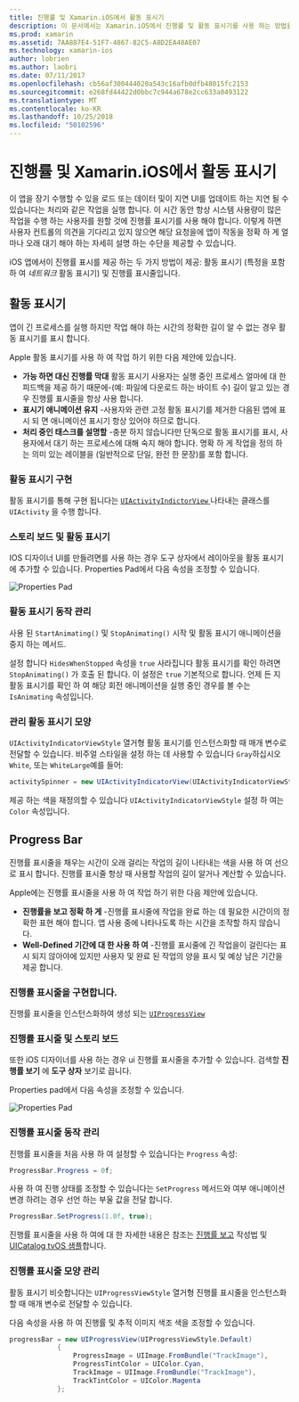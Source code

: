 ```yaml
---
title: 진행률 및 Xamarin.iOS에서 활동 표시기
description: 이 문서에서는 Xamarin.iOS에서 진행률 및 활동 표시기를 사용 하는 방법을 설명 합니다. 프로그래밍 방식으로 및 스토리 보드를 사용 하는 방법을 설명 합니다.
ms.prod: xamarin
ms.assetid: 7AA887E4-51F7-4867-82C5-A8D2EA48AE07
ms.technology: xamarin-ios
author: lobrien
ms.author: laobri
ms.date: 07/11/2017
ms.openlocfilehash: cb56af300444020a543c16afb0dfb48015fc2153
ms.sourcegitcommit: e268fd44422d0bbc7c944a678e2cc633a0493122
ms.translationtype: MT
ms.contentlocale: ko-KR
ms.lasthandoff: 10/25/2018
ms.locfileid: "50102596"
---
```

# <a name="progress-and-activity-indicators-in-xamarinios"></a>진행률 및 Xamarin.iOS에서 활동 표시기

이 앱을 장기 수행할 수 있을 로드 또는 데이터 및이 지연 UI를 업데이트 하는 지연 될 수 있습니다는 처리와 같은 작업을 실행 합니다. 이 시간 동안 항상 시스템 사용량이 많은 작업을 수행 하는 사용자를 원할 것에 진행률 표시기를 사용 해야 합니다. 이렇게 하면 사용자 컨트롤의 의견을 기다리고 있지 않으면 해당 요청을에 앱이 작동을 정확 하 게 얼마나 오래 대기 해야 하는 자세히 설명 하는 수단을 제공할 수 있습니다.

iOS 앱에서이 진행률 표시를 제공 하는 두 가지 방법이 제공: 활동 표시기 (특정을 포함 하 여 _네트워크_ 활동 표시기) 및 진행률 표시줄입니다.

## <a name="activity-indicator"></a>활동 표시기

앱이 긴 프로세스를 실행 하지만 작업 해야 하는 시간의 정확한 길이 알 수 없는 경우 활동 표시기를 표시 합니다.

Apple 활동 표시기를 사용 하 여 작업 하기 위한 다음 제안에 있습니다.

- **가능 하면 대신 진행률 막대** 활동 표시기 사용자는 실행 중인 프로세스 얼마에 대 한 피드백을 제공 하기 때문에-(예: 파일에 다운로드 하는 바이트 수) 길이 알고 있는 경우 진행률 표시줄을 항상 사용 합니다.
- **표시기 애니메이션 유지** -사용자와 관련 고정 활동 표시기를 제거한 다음된 앱에 표시 되 면 애니메이션 표시기 항상 있어야 하므로 합니다.
- **처리 중인 태스크를 설명할** -충분 하지 않습니다만 단독으로 활동 표시기를 표시, 사용자에서 대기 하는 프로세스에 대해 숙지 해야 합니다. 명확 하 게 작업을 정의 하는 의미 있는 레이블을 (일반적으로 단일, 완전 한 문장)를 포함 합니다.

### <a name="implementing-an-activity-indicator"></a>활동 표시기 구현

활동 표시기를 통해 구현 됩니다는 [ `UIActivityIndictorView` ](https://developer.xamarin.com/api/type/UIKit.UIActivityIndicatorView/) 나타내는 클래스를 `UIActivity` 을 수행 합니다.

### <a name="activity-indicators-and-storyboards"></a>스토리 보드 및 활동 표시기

IOS 디자이너 UI를 만들려면를 사용 하는 경우 도구 상자에서 레이아웃을 활동 표시기에 추가할 수 있습니다. Properties Pad에서 다음 속성을 조정할 수 있습니다.

![Properties Pad](progress-activity-indicator-images/progress-indicator1.png)

### <a name="managing-activity-indicator-behavior"></a>활동 표시기 동작 관리

사용 된 `StartAnimating()` 및 `StopAnimating()` 시작 및 활동 표시기 애니메이션을 중지 하는 메서드.

설정 합니다 `HidesWhenStopped` 속성을 `true` 사라집니다 활동 표시기를 확인 하려면 `StopAnimating()` 가 호출 된 합니다. 이 설정은 `true` 기본적으로 합니다. 언제 든 지 활동 표시기를 확인 하 여 해당 회전 애니메이션을 실행 중인 경우를 볼 수는 `IsAnimating` 속성입니다. 


### <a name="managing-activity-indicator-appearances"></a>관리 활동 표시기 모양

`UIActivityIndicatorViewStyle` 열거형 활동 표시기를 인스턴스화할 때 매개 변수로 전달할 수 있습니다. 비주얼 스타일을 설정 하는 데 사용할 수 있습니다 `Gray`하십시오 `White`, 또는 `WhiteLarge`예를 들어:

```csharp
activitySpinner = new UIActivityIndicatorView(UIActivityIndicatorViewStyle.WhiteLarge);
```

제공 하는 색을 재정의할 수 있습니다 `UIActivityIndicatorViewStyle` 설정 하 여는 `Color` 속성입니다.

## <a name="progress-bar"></a>Progress Bar

진행률 표시줄을 채우는 시간이 오래 걸리는 작업의 길이 나타내는 색을 사용 하 여 선으로 표시 합니다. 진행률 표시줄 항상 때 사용할 작업의 길이 알거나 계산할 수 있습니다.

Apple에는 진행률 표시줄을 사용 하 여 작업 하기 위한 다음 제안에 있습니다.

- **진행률을 보고 정확 하 게** -진행률 표시줄에 작업을 완료 하는 데 필요한 시간이의 정확한 표현 해야 합니다. 앱 사용 중에 나타나도록 하는 시간을 조작할 하지 않습니다.
- **Well-Defined 기간에 대 한 사용 하 여** -진행률 표시줄에 긴 작업을이 걸린다는 표시 되지 않아야에 있지만 사용자 및 완료 된 작업의 양을 표시 및 예상 남은 기간을 제공 합니다.

### <a name="implementing-an-progress-bar"></a>진행률 표시줄을 구현합니다.

진행률 표시줄을 인스턴스화하여 생성 되는 [`UIProgressView`](https://developer.xamarin.com/api/type/UIKit.UIProgressView/)

### <a name="progress-bars-and-storyboards"></a>진행률 표시줄 및 스토리 보드

또한 iOS 디자이너를 사용 하는 경우 ui 진행률 표시줄을 추가할 수 있습니다. 검색할 **진행률 보기** 에 **도구 상자** 보기로 끕니다.

Properties pad에서 다음 속성을 조정할 수 있습니다.

![Properties Pad](progress-activity-indicator-images/progress-indicator3.png)


### <a name="managing-progress-bar-behavior"></a>진행률 표시줄 동작 관리

진행률 표시줄을 처음 사용 하 여 설정할 수 있습니다는 `Progress` 속성:

```csharp
ProgressBar.Progress = 0f;
```

사용 하 여 진행 상태를 조정할 수 있습니다는 `SetProgress` 메서드와 여부 애니메이션 변경 하려는 경우 선언 하는 부울 값을 전달 합니다.

```csharp
ProgressBar.SetProgress(1.0f, true);
```

진행률 표시줄을 사용 하 여에 대 한 자세한 내용은 참조는 [진행률 보고](https://github.com/xamarin/recipes/tree/master/Recipes/cross-platform/networking/download_progress) 작성법 및 [UICatalog tvOS 샘플](https://developer.xamarin.com/samples/monotouch/tvos/UICatalog/)합니다.

### <a name="managing-progress-bar-appearance"></a>진행률 표시줄 모양 관리

활동 표시기 비슷합니다는 `UIProgressViewStyle` 열거형 진행률 표시줄을 인스턴스화할 때 매개 변수로 전달할 수 있습니다.

다음 속성을 사용 하 여 진행률 및 추적 이미지 색조 색을 조정할 수 있습니다.

```csharp
progressBar = new UIProgressView(UIProgressViewStyle.Default)
            {
                ProgressImage = UIImage.FromBundle("TrackImage"),
                ProgressTintColor = UIColor.Cyan,
                TrackImage = UIImage.FromBundle("TrackImage"),
                TrackTintColor = UIColor.Magenta
            }; 
```



